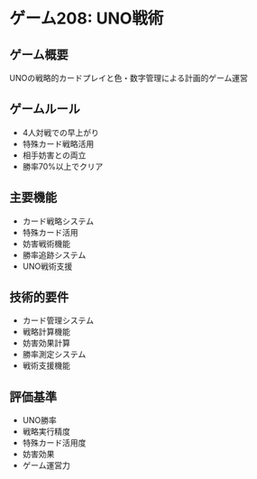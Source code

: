 # ゲーム208: UNO戦術

## ゲーム概要
UNOの戦略的カードプレイと色・数字管理による計画的ゲーム運営

## ゲームルール
- 4人対戦での早上がり
- 特殊カード戦略活用
- 相手妨害との両立
- 勝率70%以上でクリア

## 主要機能
- カード戦略システム
- 特殊カード活用
- 妨害戦術機能
- 勝率追跡システム
- UNO戦術支援

## 技術的要件
- カード管理システム
- 戦略計算機能
- 妨害効果計算
- 勝率測定システム
- 戦術支援機能

## 評価基準
- UNO勝率
- 戦略実行精度
- 特殊カード活用度
- 妨害効果
- ゲーム運営力